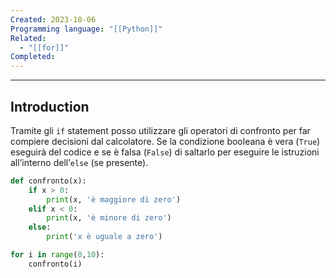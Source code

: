 ```yaml
---
Created: 2023-10-06
Programming language: "[[Python]]"
Related:
  - "[[for]]"
Completed:
---
```

---
## Introduction
Tramite gli  `if` statement posso utilizzare gli operatori di confronto per far compiere decisioni dal calcolatore. Se la condizione booleana è vera (`True`) eseguirà del codice e se è falsa (`False`) di saltarlo per eseguire le istruzioni all’interno dell’`else` (se presente).

```python
def confronto(x):
	if x > 0:
		print(x, 'è maggiore di zero')
	elif x < 0:
		print(x, 'è minore di zero')
	else:
		print('x è uguale a zero')

for i in range(0,10):
	confronto(i)
```
